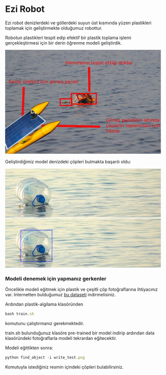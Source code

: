 # Ezi Robot

Ezi robot denizlerdeki ve göllerdeki suyun üst kısmında yüzen plastikleri toplamak için geliştirmekte olduğumuz robottur.

Robotun  plastikleri tespit edip efektif bir plastik toplama işlemi gerçekleştirmesi için bir derin öğrenme modeli geliştirdik.

![Kamera görüntüsü](robot.jpeg)

Geliştirdiğimiz model denizdeki çöpleri bulmakta başarılı oldu:

![Kamera görüntüsü](plastik-algilama/write_test.png)
![Kamera görüntüsü](plastik-algilama/found.png)

### Modeli denemek için yapmanız gerkenler

Öncelikle modeli eğitmek için plastik ve çeşitli çöp fotoğraflarına ihtiyacınız var. Internetten bulduğumuz 
[bu dataseti](https://drive.google.com/drive/folders/0B3P9oO5A3RvSUW9qTG11Ul83TEE) indirmelisiniz.

Ardından plastik-algilama klasöründen
```javascript
bash train.sh
```

komutunu çalıştırmanız gerekmektedir.

train.sh bulunduğunuz klasöre pre-trained bir model indirip ardından data klasöründeki fotoğraflarla modeli tekrardan eğitecektir.

Modeli eğittikten sonra:
```javascript
python find_object -i write_test.png
```

Komutuyla istediğiniz resmin içindeki çöpleri bulabilirsiniz.